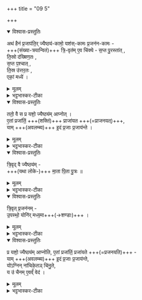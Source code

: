 +++
title = "09 5"

+++
<details open><summary>विश्वास-प्रस्तुतिः</summary>

अथ॑ हैनं प्र॒जाप॑ति॒र् ज्यैष्ठ्य॑-कामो॒ यश॑स्-कामः प्र॒जन॑न-कामः -  
+++(संख्या-त्रयान्वितं)+++ त्रि॒-वृत॑म् ए॒व चि॑क्ये - 
स॒प्त पु॒रस्ता॑त् ,  
ति॒स्रो द॑ख्षिण॒तः ,  
स॒प्त प॒श्चात् ,  
ति॒स्र उ॑त्तर॒तः ,  
एकां॒ मध्ये॑ । 
</details>

<details><summary>मूलम्</summary>

अथ॑ हैनं प्र॒जाप॑ति॒र्ज्यैष्ठ्य॑कामो॒ यश॑स्कामः प्र॒जन॑नकामः ।  
त्रि॒वृत॑मे॒व चि॑क्ये ॥ 
स॒प्त पु॒रस्ता॑त् ।  
ति॒स्रो द॑ख्षिण॒तः ।  
स॒प्त प॒श्चात् ।  
ति॒स्र उ॑त्तर॒तः ।  
एकां॒ मध्ये॑ । 
</details>

<details><summary>भट्टभास्कर-टीका</summary>

5 अथेति ॥ **ज्यैष्ठ्यं** प्राधान्यं, **यशः** ख्यातिः, **प्रजननं** प्रजासमृद्विः ।  
'शीलिकामि' इति नप्रत्ययः,  
पूर्व-पद-प्रकृति-स्वरत्वं च ।  
**त्रिवृतं** संख्या-त्रयान्वितम् ।  
पुरस्तात्पश्चाच्च सप्त सप्त,  
दक्षिणत उत्तरतश्च तिस्रस्तिस्रः,  
एकां मध्य इति । 
</details>

<details open><summary>विश्वास-प्रस्तुतिः</summary>

ततो॒ वै स प्र यशो॒ ज्यैष्ठ्य॑म् आप्नोत् ।  
ए॒तां प्रजा॑तिं॒ +++(शक्तिं)+++ प्राजा॑यत +++(=प्राजनयत्)+++,  
याम् +++(अवलम्ब्य)+++ इ॒दं प्र॒जाः प्र॒जाय॑न्ते ।  
</details>

<details><summary>मूलम्</summary>

ततो॒ वै स प्र यशो॒ ज्यैष्ठ्य॑माप्नोत् ।  
ए॒तां प्रजा॑तिं॒ प्राजा॑यत ।  
यामि॒दं प्र॒जाः प्र॒जाय॑न्ते ।  
</details>

<details><summary>भट्टभास्कर-टीका</summary>

**एतां प्रजातिम्** इति ।  
**एतां प्रजातिं** प्रजनन-सामर्थ्यं प्राप्नोत्  
**यां प्रजा इदं प्रजायन्ते** । 
</details>


<details open><summary>विश्वास-प्रस्तुतिः</summary>

त्रि॒वृद् वै ज्यैष्ठ्य॑म् -  
+++(यथा लोके-)+++ मा॒ता पि॒ता पु॒त्रः ॥
</details>

<details><summary>मूलम्</summary>

त्रि॒वृद्वै ज्यैष्ठ्य॑म् ।  
मा॒ता पि॒ता पु॒त्रः ॥
</details>

<details><summary>भट्टभास्कर-टीका</summary>

त्रिवृद्वा इत्यादि ।  
त्र्यवयवं **ज्यैष्ठ्यं** -  
मात्रादयस् त्रयस् संयुक्ताः  
प्रशस्यतमा लोके भवन्तीति । 
</details>

<details open><summary>विश्वास-प्रस्तुतिः</summary>

त्रि॒वृत् प्र॒जन॑नम् -  
उ॒पस्थो॒ योनि॑र् मध्य॒मा+++(→शण्डाः)+++ ।  
</details>

<details><summary>मूलम्</summary>

त्रि॒वृत् प्र॒जन॑नम् ।  
उ॒पस्थो॒ योनि॑र्मध्य॒मा ।
</details>

<details><summary>भट्टभास्कर-टीका</summary>

**प्रजननं** च त्र्यवयवम् उपस्थादित्रयस्य प्रजनन-हेतुत्वात् । योनिमध्यस्थितं गर्भस्थानं मध्यगा । केचिदाहुः - उपस्थः पुमान्, योनिः स्त्री, मध्यमा गतिः नपुंसकमिति, सर्वप्रजननावृत्त्यभावादसमीचीनम् ।
</details>



<details open><summary>विश्वास-प्रस्तुतिः</summary>

प्र यशो॒ ज्यैष्ठ्य॑म् आप्नोति, 
ए॒तां प्रजा॑तिं॒ प्रजा॑यते +++(=प्रजनयति)+++ -  
याम् +++(अवलम्ब्य)+++ इ॒दं प्र॒जाः प्र॒जाय॑न्ते,  
यो॑ऽग्निन् ना॑चिके॒तञ् चि॑नु॒ते,  
य उ॑ चैनम् ए॒वव्ँ वेद॑ । 
</details>

<details><summary>मूलम्</summary>

प्र यशो॒ ज्यैष्ठ्य॑म् आप्नोति । 
ए॒तां प्रजा॑तिं॒ प्रजा॑यते-  
याम् इ॒दं प्र॒जाः प्र॒जाय॑न्ते ।  
यो॑ऽग्निन्ना॑चिके॒तञ्चि॑नु॒ते ।  
य उ॑ चैनमे॒वव्ँ वेद॑ । 
</details>

<details><summary>भट्टभास्कर-टीका</summary>

प्रयश इत्यादि फलस्तुतिः ॥
</details>
